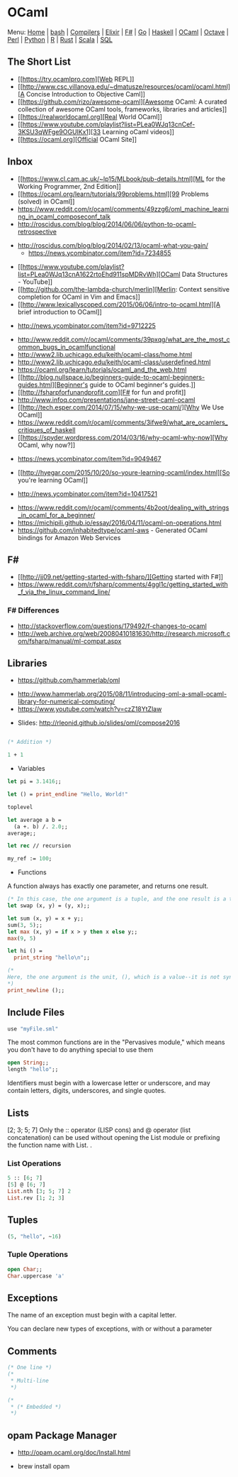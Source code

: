 # OCaml

Menu: [Home](README.md) | [bash](bash.md) | [Compilers](compilers.md) | [Elixir](elixir.md) |  [F#](fsharp.ms) | [Go](go.md) | [Haskell](haskell.md) | [OCaml](ocaml.md) | [Octave](octave.md) | [Perl](perl.org) | [Python](python.md) | [R](r.md) | [Rust](rust.md) | [Scala](scala.md)  | [SQL](sql.md)

## The Short List 
+ [[https://try.ocamlpro.com][Web REPL]]
+ [[http://www.csc.villanova.edu/~dmatusze/resources/ocaml/ocaml.html][A Concise Introduction to Objective Caml]]
+ [[https://github.com/rizo/awesome-ocaml][Awesome OCaml: A curated collection of awesome OCaml tools, frameworks, libraries and articles]]
+ [[https://realworldocaml.org][Real World OCaml]]
+ [[https://www.youtube.com/playlist?list=PLea0WJq13cnCef-3KSU3qWFge9OGUlKx1][33 Learning oCaml videos]]
+ [[https://ocaml.org][Official OCaml Site]]

## Inbox
+ [[https://www.cl.cam.ac.uk/~lp15/MLbook/pub-details.html][ML for the Working Programmer, 2nd Edition]]
+ [[https://ocaml.org/learn/tutorials/99problems.html][99 Problems (solved) in OCaml]]
+ https://www.reddit.com/r/ocaml/comments/49zzg6/oml_machine_learning_in_ocaml_composeconf_talk
+ http://roscidus.com/blog/blog/2014/06/06/python-to-ocaml-retrospective
 - http://roscidus.com/blog/blog/2014/02/13/ocaml-what-you-gain/
   + https://news.ycombinator.com/item?id=7234855
+ [[https://www.youtube.com/playlist?list=PLea0WJq13cnA1622rtoEhd911spMDRvWh][OCaml Data Structures - YouTube]]
+ [[http://github.com/the-lambda-church/merlin][Merlin: Context sensitive completion for OCaml in Vim and Emacs]]
+ [[http://www.lexicallyscoped.com/2015/06/06/intro-to-ocaml.html][A brief introduction to OCaml]]
 - http://news.ycombinator.com/item?id=9712225
+ http://www.reddit.com/r/ocaml/comments/39pxqg/what_are_the_most_common_bugs_in_ocamlfunctional
+ http://www2.lib.uchicago.edu/keith/ocaml-class/home.html
+ http://www2.lib.uchicago.edu/keith/ocaml-class/userdefined.html
+ https://ocaml.org/learn/tutorials/ocaml_and_the_web.html
+ [[http://blog.nullspace.io/beginners-guide-to-ocaml-beginners-guides.html][Beginner's guide to OCaml beginner's guides.]]
+ [[http://fsharpforfunandprofit.com][F# for fun and profit]]
+ http://www.infoq.com/presentations/jane-street-caml-ocaml
+ [[http://tech.esper.com/2014/07/15/why-we-use-ocaml/][Why We Use OCaml]]
+ https://www.reddit.com/r/ocaml/comments/3ifwe9/what_are_ocamlers_critiques_of_haskell
+ [[https://spyder.wordpress.com/2014/03/16/why-ocaml-why-now][Why OCaml, why now?]]
 - https://news.ycombinator.com/item?id=9049467
+ [[http://hyegar.com/2015/10/20/so-youre-learning-ocaml/index.html][So you're learning OCaml]]
 - http://news.ycombinator.com/item?id=10417521
+ https://www.reddit.com/r/ocaml/comments/4b2oot/dealing_with_strings_in_ocaml_for_a_beginner/
+ https://michipili.github.io/essay/2016/04/11/ocaml-on-operations.html
+ https://github.com/inhabitedtype/ocaml-aws - Generated OCaml bindings for Amazon Web Services

## F#
+ [[http://jj09.net/getting-started-with-fsharp/][Getting started with F#]]
+ https://www.reddit.com/r/fsharp/comments/4ggl1c/getting_started_with_f_via_the_linux_command_line/

### F# Differences
+ http://stackoverflow.com/questions/179492/f-changes-to-ocaml
+ http://web.archive.org/web/20080410181630/http://research.microsoft.com/fsharp/manual/ml-compat.aspx

## Libraries
+ https://github.com/hammerlab/oml
 - http://www.hammerlab.org/2015/08/11/introducing-oml-a-small-ocaml-library-for-numerical-computing/
 - https://www.youtube.com/watch?v=czZ18YtZlaw
  + Slides: http://rleonid.github.io/slides/oml/compose2016

```ocaml

(* Addition *)

1 + 1

```


* Variables

```ocaml 
let pi = 3.1416;;

let () = print_endline "Hello, World!"
``` 


```ocaml 
toplevel

let average a b =
  (a +. b) /. 2.0;;
average;;

let rec // recursion

my_ref := 100;
``` 

* Functions

A function always has exactly one parameter, and returns one result.
```ocaml 
(* In this case, the one argument is a tuple, and the one result is a tuple. *)
let swap (x, y) = (y, x);;
``` 


```ocaml 
let sum (x, y) = x + y;;
sum(3, 5);;
let max (x, y) = if x > y then x else y;;
max(9, 5)

let hi () =
  print_string "hello\n";;
```


```ocaml
(*
Here, the one argument is the unit, (), which is a value--it is not syntax to indicate an empty parameter list. Similarly, the unit is returned as a result.
*)
print_newline ();;
``` 

## Include Files
```ocaml 
use "myFile.sml"
``` 
The most common functions are in the "Pervasives module," which means you don't have to do anything special to use them

```ocaml 
open String;; 
length "hello";;
``` 

Identifiers must begin with a lowercase letter or underscore, and may contain letters, digits, underscores, and single quotes.

## Lists
[2; 3; 5; 7]
Only the :: operator (LISP cons) and @ operator (list concatenation) can be used without opening the List module or prefixing the function name with List. .

### List Operations

```ocaml 
5 :: [6; 7]
[5] @ [6; 7]
List.nth [3; 5; 7] 2
List.rev [1; 2; 3]
``` 

## Tuples
```ocaml 
(5, "hello", ~16)
```

### Tuple Operations
```ocaml
open Char;;
Char.uppercase 'a'
``` 

## Exceptions

The name of an exception must begin with a capital letter. 

You can declare new types of exceptions, with or without a parameter

## Comments
```ocaml
(* One line *)
(* 
 * Multi-line
 *)

(* 
 * (* Embedded *)
 *)

```

## opam Package Manager
+ http://opam.ocaml.org/doc/Install.html
 - brew install opam
```ocaml

```

```ocaml

```

```ocaml

```

```ocaml

```

```ocaml

```
